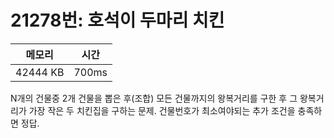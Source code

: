 # 21278번: 호석이 두마리 치킨

| 메모리 | 시간 |
| --- | --- |
| 42444 KB | 700ms |

N개의 건물중 2개 건물을 뽑은 후(조합) 모든 건물까지의 왕복거리를 구한 후 그 왕복거리가 가장 작은 두 치킨집을 구하는 문제. 건물번호가 최소여야되는 추가 조건을 충족하면 정답.

